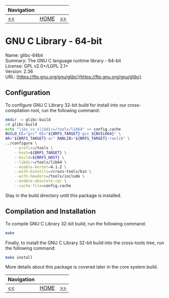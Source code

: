 | Navigation |||
| --- | --- | ---: |
| [<<](./GNUGLibC32bit.md) | [HOME](../README.md) | [>>](./GNUGCCp2.md) |

# GNU C Library - 64-bit

Name: glibc-64bit<br />
Summary: The GNU C language runtime library - 64-bit<br />
License: GPL v2.0+/LGPL 2.1+<br />
Version: 2.36<br />
URL: [https://ftp.gnu.org/gnu/glibc](https://ftp.gnu.org/gnu/glibc)<br />

## Configuration

To configure GNU C Library 32-bit build for install into our cross-compilation root, run the following command:

```bash
mkdir -v glibc-build
cd glibc-build
echo "libc_cv_slibdir=/tools/lib64" >> config.cache
BUILD_CC="gcc" CC="${BRFS_TARGET}-gcc ${BUILD64}" \
AR="${BRFS_TARGET}-ar" RANLIB="${BRFS_TARGET}-ranlib" \
../configure \
    --prefix=/tools \
    --host=${BRFS_TARGET} \
    --build=${BRFS_HOST} \
    --libdir=/tools/lib64 \
    --enable-kernel=4.1.2 \
    --with-binutils=/cross-tools/bin \
    --with-headers=/tools/include \
    --enable-obsolete-rpc \
    --cache-file=config.cache
```

Stay in the build directory until this package is installed.

## Compilation and Installation

To compile GNU C Library 32-bit build, run the following command:

```bash
make
```

Finally, to install the GNU C Library 32-bit build into the cross-tools tree, run the following command:

```bash
make install
```

More details about this package is covered later in the core system build.

| Navigation |||
| --- | --- | ---: |
| [<<](./GNUGLibC32bit.md) | [HOME](../README.md) | [>>](./GNUGCCp2.md) |
